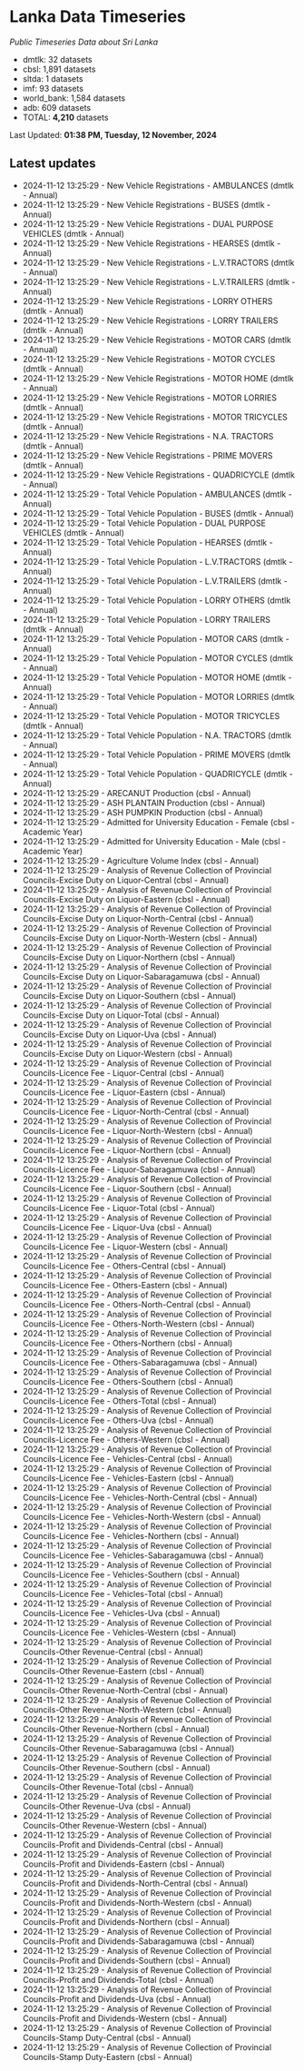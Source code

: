 # Lanka Data Timeseries
*Public Timeseries Data about Sri Lanka*

* dmtlk: 32 datasets
* cbsl: 1,891 datasets
* sltda: 1 datasets
* imf: 93 datasets
* world_bank: 1,584 datasets
* adb: 609 datasets
* TOTAL: **4,210** datasets

Last Updated: **01:38 PM, Tuesday, 12 November, 2024**

## Latest updates

* 2024-11-12 13:25:29 - New Vehicle Registrations - AMBULANCES (dmtlk - Annual)
* 2024-11-12 13:25:29 - New Vehicle Registrations - BUSES (dmtlk - Annual)
* 2024-11-12 13:25:29 - New Vehicle Registrations - DUAL PURPOSE VEHICLES (dmtlk - Annual)
* 2024-11-12 13:25:29 - New Vehicle Registrations - HEARSES (dmtlk - Annual)
* 2024-11-12 13:25:29 - New Vehicle Registrations - L.V.TRACTORS (dmtlk - Annual)
* 2024-11-12 13:25:29 - New Vehicle Registrations - L.V.TRAILERS (dmtlk - Annual)
* 2024-11-12 13:25:29 - New Vehicle Registrations - LORRY OTHERS (dmtlk - Annual)
* 2024-11-12 13:25:29 - New Vehicle Registrations - LORRY TRAILERS (dmtlk - Annual)
* 2024-11-12 13:25:29 - New Vehicle Registrations - MOTOR CARS (dmtlk - Annual)
* 2024-11-12 13:25:29 - New Vehicle Registrations - MOTOR CYCLES (dmtlk - Annual)
* 2024-11-12 13:25:29 - New Vehicle Registrations - MOTOR HOME (dmtlk - Annual)
* 2024-11-12 13:25:29 - New Vehicle Registrations - MOTOR LORRIES (dmtlk - Annual)
* 2024-11-12 13:25:29 - New Vehicle Registrations - MOTOR TRICYCLES (dmtlk - Annual)
* 2024-11-12 13:25:29 - New Vehicle Registrations - N.A. TRACTORS (dmtlk - Annual)
* 2024-11-12 13:25:29 - New Vehicle Registrations - PRIME MOVERS (dmtlk - Annual)
* 2024-11-12 13:25:29 - New Vehicle Registrations - QUADRICYCLE (dmtlk - Annual)
* 2024-11-12 13:25:29 - Total Vehicle Population - AMBULANCES (dmtlk - Annual)
* 2024-11-12 13:25:29 - Total Vehicle Population - BUSES (dmtlk - Annual)
* 2024-11-12 13:25:29 - Total Vehicle Population - DUAL PURPOSE VEHICLES (dmtlk - Annual)
* 2024-11-12 13:25:29 - Total Vehicle Population - HEARSES (dmtlk - Annual)
* 2024-11-12 13:25:29 - Total Vehicle Population - L.V.TRACTORS (dmtlk - Annual)
* 2024-11-12 13:25:29 - Total Vehicle Population - L.V.TRAILERS (dmtlk - Annual)
* 2024-11-12 13:25:29 - Total Vehicle Population - LORRY OTHERS (dmtlk - Annual)
* 2024-11-12 13:25:29 - Total Vehicle Population - LORRY TRAILERS (dmtlk - Annual)
* 2024-11-12 13:25:29 - Total Vehicle Population - MOTOR CARS (dmtlk - Annual)
* 2024-11-12 13:25:29 - Total Vehicle Population - MOTOR CYCLES (dmtlk - Annual)
* 2024-11-12 13:25:29 - Total Vehicle Population - MOTOR HOME (dmtlk - Annual)
* 2024-11-12 13:25:29 - Total Vehicle Population - MOTOR LORRIES (dmtlk - Annual)
* 2024-11-12 13:25:29 - Total Vehicle Population - MOTOR TRICYCLES (dmtlk - Annual)
* 2024-11-12 13:25:29 - Total Vehicle Population - N.A. TRACTORS (dmtlk - Annual)
* 2024-11-12 13:25:29 - Total Vehicle Population - PRIME MOVERS (dmtlk - Annual)
* 2024-11-12 13:25:29 - Total Vehicle Population - QUADRICYCLE (dmtlk - Annual)
* 2024-11-12 13:25:29 - ARECANUT Production (cbsl - Annual)
* 2024-11-12 13:25:29 - ASH PLANTAIN Production (cbsl - Annual)
* 2024-11-12 13:25:29 - ASH PUMPKIN Production (cbsl - Annual)
* 2024-11-12 13:25:29 - Admitted for University Education - Female (cbsl - Academic Year)
* 2024-11-12 13:25:29 - Admitted for University Education - Male (cbsl - Academic Year)
* 2024-11-12 13:25:29 - Agriculture Volume Index (cbsl - Annual)
* 2024-11-12 13:25:29 - Analysis of Revenue Collection of Provincial Councils-Excise Duty on Liquor-Central (cbsl - Annual)
* 2024-11-12 13:25:29 - Analysis of Revenue Collection of Provincial Councils-Excise Duty on Liquor-Eastern (cbsl - Annual)
* 2024-11-12 13:25:29 - Analysis of Revenue Collection of Provincial Councils-Excise Duty on Liquor-North-Central (cbsl - Annual)
* 2024-11-12 13:25:29 - Analysis of Revenue Collection of Provincial Councils-Excise Duty on Liquor-North-Western (cbsl - Annual)
* 2024-11-12 13:25:29 - Analysis of Revenue Collection of Provincial Councils-Excise Duty on Liquor-Northern (cbsl - Annual)
* 2024-11-12 13:25:29 - Analysis of Revenue Collection of Provincial Councils-Excise Duty on Liquor-Sabaragamuwa (cbsl - Annual)
* 2024-11-12 13:25:29 - Analysis of Revenue Collection of Provincial Councils-Excise Duty on Liquor-Southern (cbsl - Annual)
* 2024-11-12 13:25:29 - Analysis of Revenue Collection of Provincial Councils-Excise Duty on Liquor-Total (cbsl - Annual)
* 2024-11-12 13:25:29 - Analysis of Revenue Collection of Provincial Councils-Excise Duty on Liquor-Uva (cbsl - Annual)
* 2024-11-12 13:25:29 - Analysis of Revenue Collection of Provincial Councils-Excise Duty on Liquor-Western (cbsl - Annual)
* 2024-11-12 13:25:29 - Analysis of Revenue Collection of Provincial Councils-Licence Fee - Liquor-Central (cbsl - Annual)
* 2024-11-12 13:25:29 - Analysis of Revenue Collection of Provincial Councils-Licence Fee - Liquor-Eastern (cbsl - Annual)
* 2024-11-12 13:25:29 - Analysis of Revenue Collection of Provincial Councils-Licence Fee - Liquor-North-Central (cbsl - Annual)
* 2024-11-12 13:25:29 - Analysis of Revenue Collection of Provincial Councils-Licence Fee - Liquor-North-Western (cbsl - Annual)
* 2024-11-12 13:25:29 - Analysis of Revenue Collection of Provincial Councils-Licence Fee - Liquor-Northern (cbsl - Annual)
* 2024-11-12 13:25:29 - Analysis of Revenue Collection of Provincial Councils-Licence Fee - Liquor-Sabaragamuwa (cbsl - Annual)
* 2024-11-12 13:25:29 - Analysis of Revenue Collection of Provincial Councils-Licence Fee - Liquor-Southern (cbsl - Annual)
* 2024-11-12 13:25:29 - Analysis of Revenue Collection of Provincial Councils-Licence Fee - Liquor-Total (cbsl - Annual)
* 2024-11-12 13:25:29 - Analysis of Revenue Collection of Provincial Councils-Licence Fee - Liquor-Uva (cbsl - Annual)
* 2024-11-12 13:25:29 - Analysis of Revenue Collection of Provincial Councils-Licence Fee - Liquor-Western (cbsl - Annual)
* 2024-11-12 13:25:29 - Analysis of Revenue Collection of Provincial Councils-Licence Fee - Others-Central (cbsl - Annual)
* 2024-11-12 13:25:29 - Analysis of Revenue Collection of Provincial Councils-Licence Fee - Others-Eastern (cbsl - Annual)
* 2024-11-12 13:25:29 - Analysis of Revenue Collection of Provincial Councils-Licence Fee - Others-North-Central (cbsl - Annual)
* 2024-11-12 13:25:29 - Analysis of Revenue Collection of Provincial Councils-Licence Fee - Others-North-Western (cbsl - Annual)
* 2024-11-12 13:25:29 - Analysis of Revenue Collection of Provincial Councils-Licence Fee - Others-Northern (cbsl - Annual)
* 2024-11-12 13:25:29 - Analysis of Revenue Collection of Provincial Councils-Licence Fee - Others-Sabaragamuwa (cbsl - Annual)
* 2024-11-12 13:25:29 - Analysis of Revenue Collection of Provincial Councils-Licence Fee - Others-Southern (cbsl - Annual)
* 2024-11-12 13:25:29 - Analysis of Revenue Collection of Provincial Councils-Licence Fee - Others-Total (cbsl - Annual)
* 2024-11-12 13:25:29 - Analysis of Revenue Collection of Provincial Councils-Licence Fee - Others-Uva (cbsl - Annual)
* 2024-11-12 13:25:29 - Analysis of Revenue Collection of Provincial Councils-Licence Fee - Others-Western (cbsl - Annual)
* 2024-11-12 13:25:29 - Analysis of Revenue Collection of Provincial Councils-Licence Fee - Vehicles-Central (cbsl - Annual)
* 2024-11-12 13:25:29 - Analysis of Revenue Collection of Provincial Councils-Licence Fee - Vehicles-Eastern (cbsl - Annual)
* 2024-11-12 13:25:29 - Analysis of Revenue Collection of Provincial Councils-Licence Fee - Vehicles-North-Central (cbsl - Annual)
* 2024-11-12 13:25:29 - Analysis of Revenue Collection of Provincial Councils-Licence Fee - Vehicles-North-Western (cbsl - Annual)
* 2024-11-12 13:25:29 - Analysis of Revenue Collection of Provincial Councils-Licence Fee - Vehicles-Northern (cbsl - Annual)
* 2024-11-12 13:25:29 - Analysis of Revenue Collection of Provincial Councils-Licence Fee - Vehicles-Sabaragamuwa (cbsl - Annual)
* 2024-11-12 13:25:29 - Analysis of Revenue Collection of Provincial Councils-Licence Fee - Vehicles-Southern (cbsl - Annual)
* 2024-11-12 13:25:29 - Analysis of Revenue Collection of Provincial Councils-Licence Fee - Vehicles-Total (cbsl - Annual)
* 2024-11-12 13:25:29 - Analysis of Revenue Collection of Provincial Councils-Licence Fee - Vehicles-Uva (cbsl - Annual)
* 2024-11-12 13:25:29 - Analysis of Revenue Collection of Provincial Councils-Licence Fee - Vehicles-Western (cbsl - Annual)
* 2024-11-12 13:25:29 - Analysis of Revenue Collection of Provincial Councils-Other Revenue-Central (cbsl - Annual)
* 2024-11-12 13:25:29 - Analysis of Revenue Collection of Provincial Councils-Other Revenue-Eastern (cbsl - Annual)
* 2024-11-12 13:25:29 - Analysis of Revenue Collection of Provincial Councils-Other Revenue-North-Central (cbsl - Annual)
* 2024-11-12 13:25:29 - Analysis of Revenue Collection of Provincial Councils-Other Revenue-North-Western (cbsl - Annual)
* 2024-11-12 13:25:29 - Analysis of Revenue Collection of Provincial Councils-Other Revenue-Northern (cbsl - Annual)
* 2024-11-12 13:25:29 - Analysis of Revenue Collection of Provincial Councils-Other Revenue-Sabaragamuwa (cbsl - Annual)
* 2024-11-12 13:25:29 - Analysis of Revenue Collection of Provincial Councils-Other Revenue-Southern (cbsl - Annual)
* 2024-11-12 13:25:29 - Analysis of Revenue Collection of Provincial Councils-Other Revenue-Total (cbsl - Annual)
* 2024-11-12 13:25:29 - Analysis of Revenue Collection of Provincial Councils-Other Revenue-Uva (cbsl - Annual)
* 2024-11-12 13:25:29 - Analysis of Revenue Collection of Provincial Councils-Other Revenue-Western (cbsl - Annual)
* 2024-11-12 13:25:29 - Analysis of Revenue Collection of Provincial Councils-Profit and Dividends-Central (cbsl - Annual)
* 2024-11-12 13:25:29 - Analysis of Revenue Collection of Provincial Councils-Profit and Dividends-Eastern (cbsl - Annual)
* 2024-11-12 13:25:29 - Analysis of Revenue Collection of Provincial Councils-Profit and Dividends-North-Central (cbsl - Annual)
* 2024-11-12 13:25:29 - Analysis of Revenue Collection of Provincial Councils-Profit and Dividends-North-Western (cbsl - Annual)
* 2024-11-12 13:25:29 - Analysis of Revenue Collection of Provincial Councils-Profit and Dividends-Northern (cbsl - Annual)
* 2024-11-12 13:25:29 - Analysis of Revenue Collection of Provincial Councils-Profit and Dividends-Sabaragamuwa (cbsl - Annual)
* 2024-11-12 13:25:29 - Analysis of Revenue Collection of Provincial Councils-Profit and Dividends-Southern (cbsl - Annual)
* 2024-11-12 13:25:29 - Analysis of Revenue Collection of Provincial Councils-Profit and Dividends-Total (cbsl - Annual)
* 2024-11-12 13:25:29 - Analysis of Revenue Collection of Provincial Councils-Profit and Dividends-Uva (cbsl - Annual)
* 2024-11-12 13:25:29 - Analysis of Revenue Collection of Provincial Councils-Profit and Dividends-Western (cbsl - Annual)
* 2024-11-12 13:25:29 - Analysis of Revenue Collection of Provincial Councils-Stamp Duty-Central (cbsl - Annual)
* 2024-11-12 13:25:29 - Analysis of Revenue Collection of Provincial Councils-Stamp Duty-Eastern (cbsl - Annual)